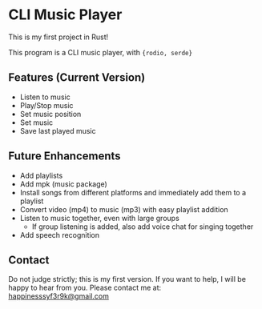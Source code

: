 # CLI Music Player

This is my first project in Rust!

This program is a CLI music player, with `{rodio, serde}` 

## Features (Current Version)

- Listen to music
- Play/Stop music
- Set music position
- Set music
- Save last played music

## Future Enhancements

- Add playlists
- Add mpk (music package)
- Install songs from different platforms and immediately add them to a playlist
- Convert video (mp4) to music (mp3) with easy playlist addition
- Listen to music together, even with large groups
    - If group listening is added, also add voice chat for singing together
- Add speech recognition

## Contact

Do not judge strictly; this is my first version. If you want to help, I will be happy to hear from you. Please contact me at: happinesssyf3r9k@gmail.com